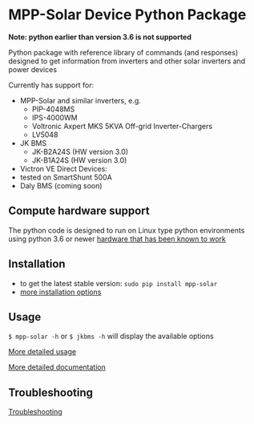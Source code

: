 # MPP-Solar Device Python Package #

__Note: python earlier than version 3.6 is not supported__


Python package with reference library of commands (and responses)
designed to get information from inverters and other solar inverters and power devices

Currently has support for:
- MPP-Solar and similar inverters, e.g.
  - PIP-4048MS
  - IPS-4000WM
  - Voltronic Axpert MKS 5KVA Off-grid Inverter-Chargers
  - LV5048
- JK BMS
  - JK-B2A24S (HW version 3.0)
  - JK-B1A24S (HW version 3.0)
- Victron VE Direct Devices:
 - tested on SmartShunt 500A
- Daly BMS (coming soon)

## Compute hardware support ##
The python code is designed to run on Linux type python environments using python 3.6 or newer
[hardware that has been known to work](docs/hardware.md)

## Installation ##
* to get the latest stable version: `sudo pip install mpp-solar`
* [more installation options](docs/installation.md)

## Usage ###
`$ mpp-solar -h` or `$ jkbms -h` will display the available options

[More detailed usage](docs/usage.md)

[More detailed documentation](docs/README.md)

## Troubleshooting ##
[Troubleshooting](docs/troubleshooting.md)

